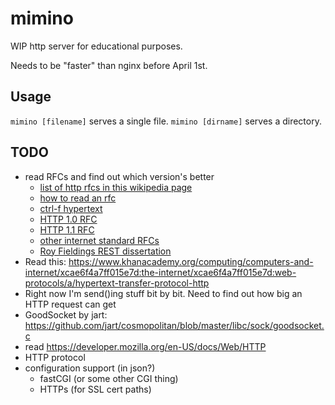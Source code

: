 # mimino

WIP http server for educational purposes.

Needs to be "faster" than nginx before April 1st.

## Usage
`mimino [filename]` serves a single file.
`mimino [dirname]` serves a directory.

## TODO
- read RFCs and find out which version's better
    - [list of http rfcs in this wikipedia page](https://en.wikipedia.org/wiki/Hypertext_Transfer_Protocol)
    - [how to read an rfc](https://www.ietf.org/blog/how-read-rfc/)
    - [ctrl-f hypertext](https://www.rfc-editor.org/standards)
    - [HTTP 1.0 RFC](https://datatracker.ietf.org/doc/html/rfc1945)
    - [HTTP 1.1 RFC](https://datatracker.ietf.org/doc/html/rfc2616)
    - [other internet standard RFCs](https://www.rfc-editor.org/search/rfc_search_detail.php?sortkey=Number&sorting=DESC&page=All&pubstatus%5B%5D=Standards%20Track&std_trk=Internet%20Standard)
    - [Roy Fieldings REST dissertation](https://www.ics.uci.edu/~fielding/pubs/dissertation/top.htm)
- Read this: https://www.khanacademy.org/computing/computers-and-internet/xcae6f4a7ff015e7d:the-internet/xcae6f4a7ff015e7d:web-protocols/a/hypertext-transfer-protocol-http
- Right now I'm send()ing stuff bit by bit. Need to find out how big an HTTP request can get
- GoodSocket by jart: https://github.com/jart/cosmopolitan/blob/master/libc/sock/goodsocket.c
- read https://developer.mozilla.org/en-US/docs/Web/HTTP
- HTTP protocol
- configuration support (in json?)
  - fastCGI (or some other CGI thing)
  - HTTPs (for SSL cert paths)
